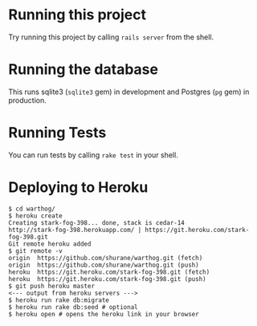 # Running this project

Try running this project by calling `rails server` from the shell.

# Running the database

This runs sqlite3 (`sqlite3` gem) in development and Postgres (`pg` gem) in production.

# Running Tests

You can run tests by calling `rake test` in your shell.

# Deploying to Heroku

```shell
$ cd warthog/
$ heroku create
Creating stark-fog-398... done, stack is cedar-14
http://stark-fog-398.herokuapp.com/ | https://git.heroku.com/stark-fog-398.git
Git remote heroku added
$ git remote -v
origin	https://github.com/shurane/warthog.git (fetch)
origin	https://github.com/shurane/warthog.git (push)
heroku	https://git.heroku.com/stark-fog-398.git (fetch)
heroku	https://git.heroku.com/stark-fog-398.git (push)
$ git push heroku master
<--- output from heroku servers --->
$ heroku run rake db:migrate
$ heroku run rake db:seed # optional
$ heroku open # opens the heroku link in your browser
```
